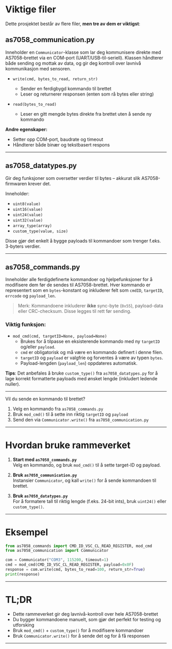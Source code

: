 
# Viktige filer

Dette prosjektet består av flere filer, **men tre av dem er viktigst**:

## as7058_communication.py
Inneholder en `Communicator`-klasse som lar deg kommunisere direkte med AS7058-brettet via en COM-port (UART/USB-til-seriell). Klassen håndterer både sending og mottak av data, og gir deg kontroll over lavnivå kommunikasjon med sensoren.

- `write(cmd, bytes_to_read, return_str)`
  - Sender en ferdigbygd kommando til brettet
  - Leser og returnerer responsen (enten som rå bytes eller string)

- `read(bytes_to_read)`
  - Leser en gitt mengde bytes direkte fra brettet uten å sende ny kommando

**Andre egenskaper:**
- Setter opp COM-port, baudrate og timeout
- Håndterer både binær og tekstbasert respons

---

## as7058_datatypes.py
Gir deg funksjoner som oversetter verdier til bytes – akkurat slik AS7058-firmwaren krever det.

Inneholder:
- `uint8(value)`
- `uint16(value)`
- `uint24(value)`
- `uint32(value)`
- `array_type(array)`
- `custom_type(value, size)`

Disse gjør det enkelt å bygge payloads til kommandoer som trenger f.eks. 3-byters verdier.

---

## as7058_commands.py

Inneholder alle ferdigdefinerte kommandoer og hjelpefunksjoner for å modifisere dem før de sendes til AS7058-brettet. Hver kommando er representert som en `bytes`-konstant og inkluderer felt som `cmdID`, `targetID`, `errcode` og `payload_len`.

>  Merk: Kommandoene inkluderer **ikke** sync-byte (`0x55`), payload-data eller CRC-checksum. Disse legges til rett før sending.

### Viktig funksjon:

- `mod_cmd(cmd, targetID=None, payload=None)`
  - Brukes for å tilpasse en eksisterende kommando med ny `targetID` og/eller `payload`.
  - `cmd` er obligatorisk og må være en kommando definert i denne filen.
  - `targetID` og `payload` er valgfrie og forventes å være av typen `bytes`.
  - Payload-lengden (`payload_len`) oppdateres automatisk.

**Tips**: Det anbefales å bruke `custom_type()` fra `as7058_datatypes.py` for å lage korrekt formatterte payloads med ønsket lengde (inkludert ledende nuller).

---

Vil du sende en kommando til brettet?
1. Velg en kommando fra `as7058_commands.py`
2. Bruk `mod_cmd()` til å sette inn riktig `targetID` og `payload`
3. Send den via `Communicator.write()` fra `as7058_communication.py`

---

# Hvordan bruke rammeverket

1. **Start med `as7058_commands.py`**  
   Velg en kommando, og bruk `mod_cmd()` til å sette target-ID og payload.

2. **Bruk `as7058_communication.py`**  
   Instansier `Communicator`, og kall `write()` for å sende kommandoen til brettet.

3. **Bruk `as7058_datatypes.py`**  
   For å formatere tall til riktig lengde (f.eks. 24-bit ints), bruk `uint24()` eller `custom_type()`.

---

# Eksempel

```python
from as7058_commands import CMD_ID_VSC_CL_READ_REGISTER, mod_cmd
from as7058_communication import Communicator

com = Communicator("COM3", 115200, timeout=1)
cmd = mod_cmd(CMD_ID_VSC_CL_READ_REGISTER, payload=0x0F)
response = com.write(cmd, bytes_to_read=100, return_str=True)
print(response)
```

---

# TL;DR

- Dette rammeverket gir deg lavnivå-kontroll over hele AS7058-brettet
- Du bygger kommandoene manuelt, som gjør det perfekt for testing og utforsking
- Bruk `mod_cmd()` + `custom_type()` for å modifisere kommandoer
- Bruk `Communicator.write()` for å sende det og for å få responsen

---
